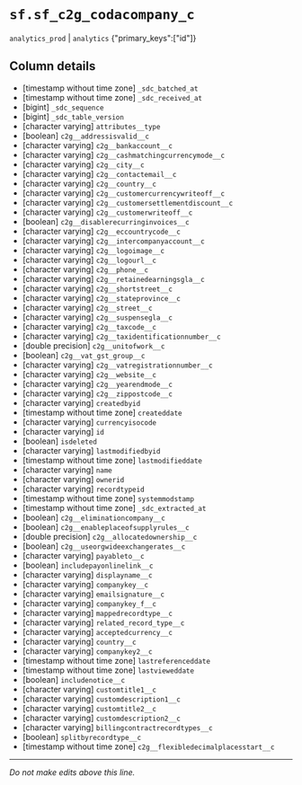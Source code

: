 # `sf.sf_c2g_codacompany_c`
`analytics_prod` | `analytics`
{"primary_keys":["id"]}

## Column details
* [timestamp without time zone] `_sdc_batched_at`
* [timestamp without time zone] `_sdc_received_at`
* [bigint]    `_sdc_sequence`
* [bigint]    `_sdc_table_version`
* [character varying] `attributes__type`
* [boolean]   `c2g__addressisvalid__c`
* [character varying] `c2g__bankaccount__c`
* [character varying] `c2g__cashmatchingcurrencymode__c`
* [character varying] `c2g__city__c`
* [character varying] `c2g__contactemail__c`
* [character varying] `c2g__country__c`
* [character varying] `c2g__customercurrencywriteoff__c`
* [character varying] `c2g__customersettlementdiscount__c`
* [character varying] `c2g__customerwriteoff__c`
* [boolean]   `c2g__disablerecurringinvoices__c`
* [character varying] `c2g__eccountrycode__c`
* [character varying] `c2g__intercompanyaccount__c`
* [character varying] `c2g__logoimage__c`
* [character varying] `c2g__logourl__c`
* [character varying] `c2g__phone__c`
* [character varying] `c2g__retainedearningsgla__c`
* [character varying] `c2g__shortstreet__c`
* [character varying] `c2g__stateprovince__c`
* [character varying] `c2g__street__c`
* [character varying] `c2g__suspensegla__c`
* [character varying] `c2g__taxcode__c`
* [character varying] `c2g__taxidentificationnumber__c`
* [double precision] `c2g__unitofwork__c`
* [boolean]   `c2g__vat_gst_group__c`
* [character varying] `c2g__vatregistrationnumber__c`
* [character varying] `c2g__website__c`
* [character varying] `c2g__yearendmode__c`
* [character varying] `c2g__zippostcode__c`
* [character varying] `createdbyid`
* [timestamp without time zone] `createddate`
* [character varying] `currencyisocode`
* [character varying] `id`
* [boolean]   `isdeleted`
* [character varying] `lastmodifiedbyid`
* [timestamp without time zone] `lastmodifieddate`
* [character varying] `name`
* [character varying] `ownerid`
* [character varying] `recordtypeid`
* [timestamp without time zone] `systemmodstamp`
* [timestamp without time zone] `_sdc_extracted_at`
* [boolean]   `c2g__eliminationcompany__c`
* [boolean]   `c2g__enableplaceofsupplyrules__c`
* [double precision] `c2g__allocatedownership__c`
* [boolean]   `c2g__useorgwideexchangerates__c`
* [character varying] `payableto__c`
* [boolean]   `includepayonlinelink__c`
* [character varying] `displayname__c`
* [character varying] `companykey__c`
* [character varying] `emailsignature__c`
* [character varying] `companykey_f__c`
* [character varying] `mappedrecordtype__c`
* [character varying] `related_record_type__c`
* [character varying] `acceptedcurrency__c`
* [character varying] `country__c`
* [character varying] `companykey2__c`
* [timestamp without time zone] `lastreferenceddate`
* [timestamp without time zone] `lastvieweddate`
* [boolean]   `includenotice__c`
* [character varying] `customtitle1__c`
* [character varying] `customdescription1__c`
* [character varying] `customtitle2__c`
* [character varying] `customdescription2__c`
* [character varying] `billingcontractrecordtypes__c`
* [boolean]   `splitbyrecordtype__c`
* [timestamp without time zone] `c2g__flexibledecimalplacesstart__c`

-------------------------------------------------------------------------------
*Do not make edits above this line.*
